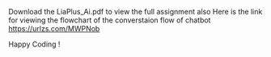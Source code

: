 Download the LiaPlus_Ai.pdf to view the full assignment 
also 
Here is the link for viewing the flowchart of the converstaion flow of chatbot 
https://urlzs.com/MWPNob

Happy Coding !

